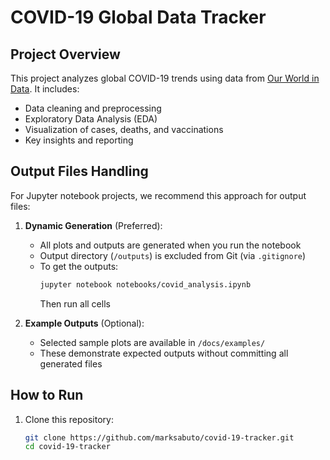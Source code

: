# COVID-19 Global Data Tracker

## Project Overview
This project analyzes global COVID-19 trends using data from [Our World in Data](https://ourworldindata.org/covid-cases). It includes:
- Data cleaning and preprocessing
- Exploratory Data Analysis (EDA)
- Visualization of cases, deaths, and vaccinations
- Key insights and reporting

## Output Files Handling
For Jupyter notebook projects, we recommend this approach for output files:

1. **Dynamic Generation** (Preferred):
   - All plots and outputs are generated when you run the notebook
   - Output directory (`/outputs`) is excluded from Git (via `.gitignore`)
   - To get the outputs:
     ```bash
     jupyter notebook notebooks/covid_analysis.ipynb
     ```
     Then run all cells

2. **Example Outputs** (Optional):
   - Selected sample plots are available in `/docs/examples/`
   - These demonstrate expected outputs without committing all generated files

## How to Run
1. Clone this repository:
   ```bash
   git clone https://github.com/marksabuto/covid-19-tracker.git
   cd covid-19-tracker